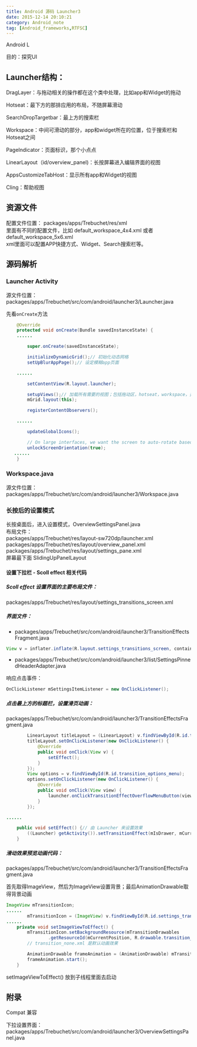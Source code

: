 ```yaml
---
title: Android 源码 Launcher3
date: 2015-12-14 20:10:21
category: Android_note
tag: [Android_frameworks,RTFSC]
---
```

Android L

目的：探究UI

## Launcher结构：

DragLayer：与拖动相关的操作都在这个类中处理，比如app和Widget的拖动

Hotseat：最下方的那排应用的布局，不随屏幕滑动

SearchDropTargetbar：最上方的搜索栏

Workspace：中间可滑动的部分，app和widget所在的位置，位于搜索栏和Hotseat之间

PageIndicator：页面标识，那个小点点

LinearLayout（id/overview_panel)：长按屏幕进入编辑界面的视图

AppsCustomizeTabHost：显示所有app和Widget的视图

Cling：帮助视图

## 资源文件
配置文件位置： packages/apps/Trebuchet/res/xml  
里面有不同的配置文件，比如 default_workspace_4x4.xml 或者 default_workspace_5x6.xml  
xml里面可以配置APP快捷方式、Widget、Search搜索栏等。

## 源码解析

### Launcher Activity
源文件位置： packages/apps/Trebuchet/src/com/android/launcher3/Launcher.java

先看`onCreate`方法
```java
    @Override
    protected void onCreate(Bundle savedInstanceState) {
	......

        super.onCreate(savedInstanceState);

        initializeDynamicGrid();// 初始化动态网格  
        setUpBlurAppPage();// 设定模糊app页面

    ......

        setContentView(R.layout.launcher);

        setupViews();// 加载所有需要的视图；包括拖动区，hotseat，workspace，搜索栏等等
        mGrid.layout(this);

        registerContentObservers();

    ......

        updateGlobalIcons();

        // On large interfaces, we want the screen to auto-rotate based on the current orientation
        unlockScreenOrientation(true);
   ......
    }
```

### Workspace.java
源文件位置： packages/apps/Trebuchet/src/com/android/launcher3/Workspace.java

### 长按后的设置模式
长按桌面后，进入设置模式，OverviewSettingsPanel.java  
布局文件：  
packages/apps/Trebuchet/res/layout-sw720dp/launcher.xml  
packages/apps/Trebuchet/res/layout/overview_panel.xml  
packages/apps/Trebuchet/res/layout/settings_pane.xml  
屏幕最下面 SlidingUpPanelLayout

#### 设置下拉栏 - Scoll effect 相关代码
##### Scoll effect 设置界面的主要布局文件：  
packages/apps/Trebuchet/res/layout/settings_transitions_screen.xml

##### 界面文件：  
- packages/apps/Trebuchet/src/com/android/launcher3/TransitionEffectsFragment.java

```java
View v = inflater.inflate(R.layout.settings_transitions_screen, container, false);
```

- packages/apps/Trebuchet/src/com/android/launcher3/list/SettingsPinnedHeaderAdapter.java

响应点击事件：  
```java
OnClickListener mSettingsItemListener = new OnClickListener();
```
##### 点击最上方的标题栏，设置滑页动画：  
packages/apps/Trebuchet/src/com/android/launcher3/TransitionEffectsFragment.java

```java
        LinearLayout titleLayout = (LinearLayout) v.findViewById(R.id.transition_title);
        titleLayout.setOnClickListener(new OnClickListener() {
            @Override
            public void onClick(View v) {
                setEffect();
            }
        });
        View options = v.findViewById(R.id.transition_options_menu);
        options.setOnClickListener(new OnClickListener() {
            @Override
            public void onClick(View view) {
                launcher.onClickTransitionEffectOverflowMenuButton(view, mIsDrawer);
            }
        });

......

    public void setEffect() {// 由 Launcher 来设置效果
        ((Launcher) getActivity()).setTransitionEffect(mIsDrawer, mCurrentState);
    }
```

##### 滑动效果预览动画代码：
packages/apps/Trebuchet/src/com/android/launcher3/TransitionEffectsFragment.java

首先取得ImageView，然后为ImageView设置背景；最后AnimationDrawable取得背景动画
```java
ImageView mTransitionIcon;
......
        mTransitionIcon = (ImageView) v.findViewById(R.id.settings_transition_image);
......
    private void setImageViewToEffect() {
        mTransitionIcon.setBackgroundResource(mTransitionDrawables
                .getResourceId(mCurrentPosition, R.drawable.transition_none));
        // transition_none.xml 是默认动画效果

        AnimationDrawable frameAnimation = (AnimationDrawable) mTransitionIcon.getBackground();
        frameAnimation.start();
    }

```
setImageViewToEffect() 放到子线程里面去启动

## 附录
Compat 兼容

下拉设置界面：  
packages/apps/Trebuchet/src/com/android/launcher3/OverviewSettingsPanel.java
